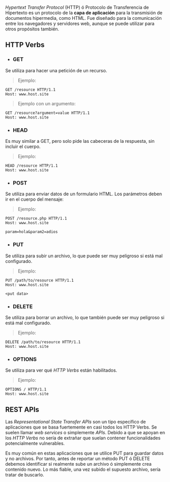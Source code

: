 *Hypertext Transfer Protocol* (HTTP) ó Protocolo de Transferencia de Hipertexto es un protocolo de la **capa de aplicación** para la transmisión de documentos hipermedia, como HTML. Fue diseñado para la comunicación entre los navegadores y servidores web, aunque se puede utilizar para otros propósitos también.

## HTTP Verbs

- ### GET

Se utiliza para hacer una petición de un recurso.

> Ejemplo:
```http
GET /resource HTTP/1.1
Host: www.host.site
```
> Ejemplo con un argumento:
```http
GET /resource?argument=value HTTP/1.1
Host: www.host.site
```

- ### HEAD

Es muy similar a GET, pero solo pide las cabeceras de la respuesta, sin incluir el cuerpo.

> Ejemplo:
```http
HEAD /resource HTTP/1.1
Host: www.host.site
```

- ### POST

Se utiliza para enviar datos de un formulario HTML. Los parámetros deben ir en el cuerpo del mensaje:

> Ejemplo:
```http
POST /resource.php HTTP/1.1
Host: www.host.site

param=hola&param2=adios
```

- ### PUT

Se utiliza para subir un archivo, lo que puede ser muy peligroso si está mal configurado.

> Ejemplo:
```http
PUT /path/to/resource HTTP/1.1
Host: www.host.site

<put data>
```

- ### DELETE

Se utiliza para borrar un archivo, lo que también puede ser muy peligroso si está mal configurado.

> Ejemplo:
```http
DELETE /path/to/resource HTTP/1.1
Host: www.host.site
```

- ### OPTIONS

Se utiliza para ver qué *HTTP Verbs* están habilitados.

> Ejemplo:
```http
OPTIONS / HTTP/1.1
Host: www.host.site
```


## REST APIs

Las *Representational State Transfer APIs* son un tipo específico de aplicaciones que se basa fuertemente en casi todos los HTTP Verbs. Se suelen llamar *web services* o simplemente *APIs*. Debido a que se apoyan en los *HTTP Verbs* no sería de extrañar que suelan contener funcionalidades potencialmente vulnerables.

Es muy común en estas aplicaciones que se utilice PUT para guardar datos y no archivos. Por tanto, antes de reportar un método PUT ó DELETE debemos identificar si realmente sube un archivo ó simplemente crea contenido nuevo. Lo más fiable, una vez subido el supuesto archivo, sería tratar de buscarlo.
